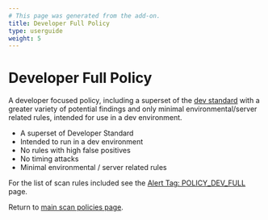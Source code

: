 ```yaml
---
# This page was generated from the add-on.
title: Developer Full Policy
type: userguide
weight: 5
---
```


# Developer Full Policy

A developer focused policy, including a superset of the [dev standard](/docs/desktop/addons/scan-policies/policy-dev-std/) with a greater variety of potential findings and only minimal environmental/server related rules, intended for use in a dev environment.

* A superset of Developer Standard
* Intended to run in a dev environment
* No rules with high false positives
* No timing attacks
* Minimal environmental / server related rules


For the list of scan rules included see the [Alert Tag: POLICY_DEV_FULL](/alerttags/policy_dev_full/) page.


Return to [main scan policies page](/docs/desktop/addons/scan-policies/).
